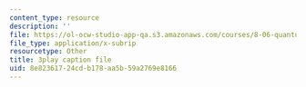 ```yaml
---
content_type: resource
description: ''
file: https://ol-ocw-studio-app-qa.s3.amazonaws.com/courses/8-06-quantum-physics-iii-spring-2018/8e82361724cdb178aa5b59a2769e8166_nd_sryUc1tc.srt
file_type: application/x-subrip
resourcetype: Other
title: 3play caption file
uid: 8e823617-24cd-b178-aa5b-59a2769e8166
---
```


